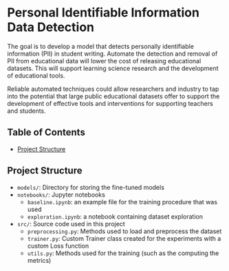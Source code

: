 # Personal Identifiable Information Data Detection

The goal is to develop a model that detects personally identifiable information (PII) in student writing. Automate the detection and removal of PII from educational data will lower the cost of releasing educational datasets. This will support learning science research and the development of educational tools.

Reliable automated techniques could allow researchers and industry to tap into the potential that large public educational datasets offer to support the development of effective tools and interventions for supporting teachers and students.

## Table of Contents

- [Project Structure](#project-structure)

## Project Structure


- `models/`: Directory for storing the fine-tuned models
- `notebooks/`: Jupyter notebooks
  - `baseline.ipynb`: an example file for the training procedure that was used
  - `exploration.ipynb`: a notebook containing dataset exploration
- `src/`: Source code used in this project
  - `preprocessing.py`: Methods used to load and preprocess the dataset
  - `trainer.py`: Custom Trainer class created for the experiments with a custom Loss function
  - `utils.py`: Methods used for the training (such as the computing the metrics)
